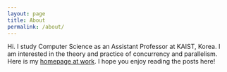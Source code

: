 ```yaml
---
layout: page
title: About
permalink: /about/
---
```


Hi. I study Computer Science as an Assistant Professor at KAIST, Korea. I am interested in the
theory and practice of concurrency and parallelism. Here is my [homepage at
work](https://cp.kaist.ac.kr/jeehoon.kang). I hope you enjoy reading the posts here!
